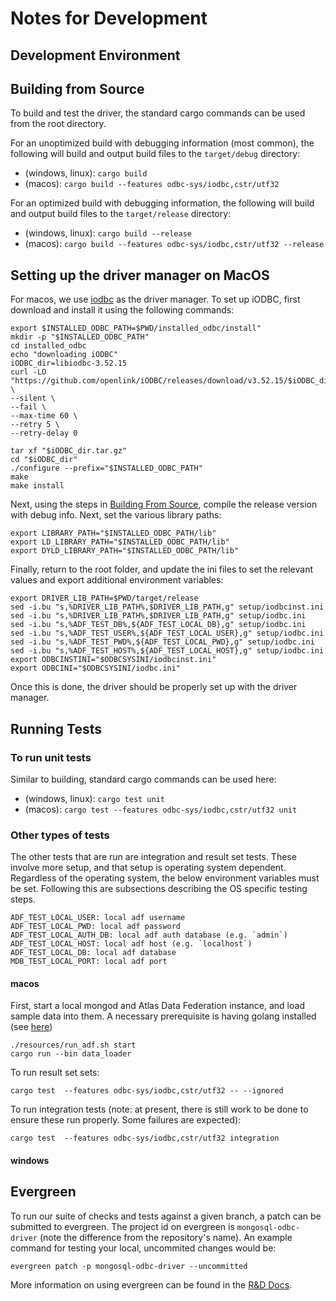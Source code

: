 # Notes for Development

## Development Environment

## Building from Source

To build and test the driver, the standard cargo commands can be used from the root directory.

For an unoptimized build with debugging information (most common), the following will build and output build files to the `target/debug` directory:
- (windows, linux): `cargo build`
- (macos): `cargo build --features odbc-sys/iodbc,cstr/utf32`

For an optimized build with debugging information, the following will build and output build files to the `target/release` directory:
- (windows, linux): `cargo build --release`
- (macos): `cargo build --features odbc-sys/iodbc,cstr/utf32 --release`

## Setting up the driver manager on MacOS

For macos, we use [iodbc](https://www.iodbc.org/dataspace/doc/iodbc/wiki/iodbcWiki/WelcomeVisitors) as the driver manager. To set up iODBC, first download and install it using the following commands:
```
export $INSTALLED_ODBC_PATH=$PWD/installed_odbc/install"
mkdir -p "$INSTALLED_ODBC_PATH"
cd installed_odbc
echo "downloading iODBC"
iODBC_dir=libiodbc-3.52.15
curl -LO "https://github.com/openlink/iODBC/releases/download/v3.52.15/$iODBC_dir.tar.gz" \
--silent \
--fail \
--max-time 60 \
--retry 5 \
--retry-delay 0

tar xf "$iODBC_dir.tar.gz"
cd "$iODBC_dir"
./configure --prefix="$INSTALLED_ODBC_PATH"
make 
make install
```
Next, using the steps in [Building From Source](#building-from-source), compile the release version with debug info. Next, set the various library paths:
```
export LIBRARY_PATH="$INSTALLED_ODBC_PATH/lib"
export LD_LIBRARY_PATH="$INSTALLED_ODBC_PATH/lib"
export DYLD_LIBRARY_PATH="$INSTALLED_ODBC_PATH/lib"
```
Finally, return to the root folder, and update the ini files to set the relevant values and export additional environment variables:
```
export DRIVER_LIB_PATH=$PWD/target/release
sed -i.bu "s,%DRIVER_LIB_PATH%,$DRIVER_LIB_PATH,g" setup/iodbcinst.ini
sed -i.bu "s,%DRIVER_LIB_PATH%,$DRIVER_LIB_PATH,g" setup/iodbc.ini
sed -i.bu "s,%ADF_TEST_DB%,${ADF_TEST_LOCAL_DB},g" setup/iodbc.ini
sed -i.bu "s,%ADF_TEST_USER%,${ADF_TEST_LOCAL_USER},g" setup/iodbc.ini
sed -i.bu "s,%ADF_TEST_PWD%,${ADF_TEST_LOCAL_PWD},g" setup/iodbc.ini
sed -i.bu "s,%ADF_TEST_HOST%,${ADF_TEST_LOCAL_HOST},g" setup/iodbc.ini
export ODBCINSTINI="$ODBCSYSINI/iodbcinst.ini"
export ODBCINI="$ODBCSYSINI/iodbc.ini"
```
Once this is done, the driver should be properly set up with the driver manager.

## Running Tests

### To run unit tests

Similar to building, standard cargo commands can be used here:

- (windows, linux): `cargo test unit`
- (macos): `cargo test --features odbc-sys/iodbc,cstr/utf32 unit`

### Other types of tests
The other tests that are run are integration and result set tests. These involve more setup, and that setup is operating system dependent. Regardless of the operating system, the below environment variables must be set. Following this are subsections describing the OS specific testing steps.

```
ADF_TEST_LOCAL_USER: local adf username
ADF_TEST_LOCAL_PWD: local adf password
ADF_TEST_LOCAL_AUTH_DB: local adf auth database (e.g. `admin`)
ADF_TEST_LOCAL_HOST: local adf host (e.g. `localhost`)
ADF_TEST_LOCAL_DB: local adf database
MDB_TEST_LOCAL_PORT: local adf port
```

#### macos
First, start a local mongod and Atlas Data Federation instance, and load sample data into them. A necessary prerequisite is having golang installed (see [here](https://go.dev/doc/install))
```
./resources/run_adf.sh start
cargo run --bin data_loader
```

To run result set sets:
```
cargo test  --features odbc-sys/iodbc,cstr/utf32 -- --ignored
```
To run integration tests (note: at present, there is still work to be done to ensure these run properly. Some failures are expected):
```
cargo test  --features odbc-sys/iodbc,cstr/utf32 integration
```

#### windows

## Evergreen

To run our suite of checks and tests against a given branch, a patch can be submitted to evergreen. The project id on evergreen is `mongosql-odbc-driver` (note the difference from the repository's name). An example command for testing your local, uncommited changes would be:
```
evergreen patch -p mongosql-odbc-driver --uncommitted
```
More information on using evergreen can be found in the [R&D Docs](https://docs.devprod.prod.corp.mongodb.com/evergreen/Home).
